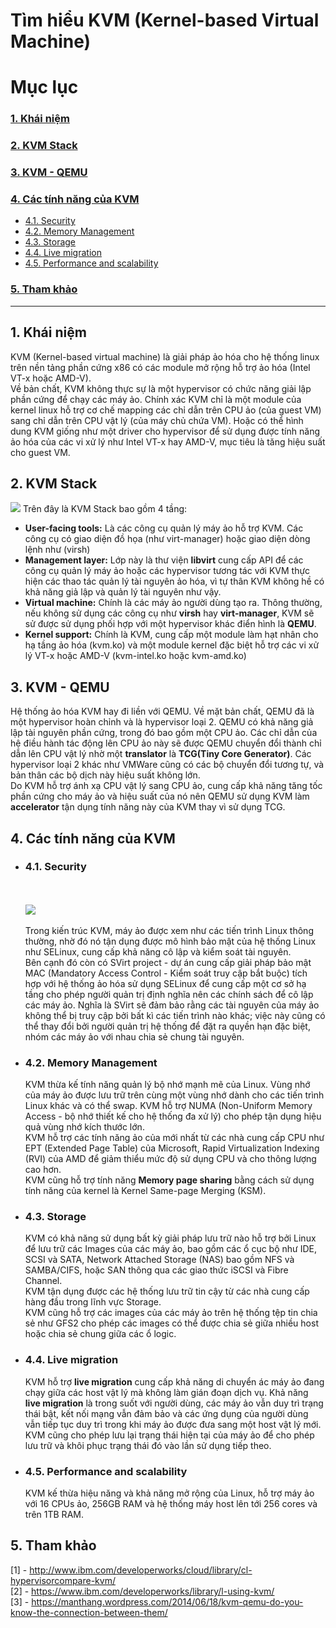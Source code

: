 # Tìm hiểu KVM (Kernel-based Virtual Machine)
# Mục lục
<h3><a href="#concept">1. Khái niệm</a></h3>
<h3><a href="#arch">2. KVM Stack</a></h3>
<h3><a href="#kvm-qemu">3. KVM - QEMU</a></h3>
<h3><a href="#features">4. Các tính năng của KVM</a></h3>
<ul>
<li><a href="#sec">4.1. Security</a></li>
<li><a href="#memmgr">4.2. Memory Management</a></li>
<li><a href="#storage">4.3. Storage</a></li>
<li><a href="#migrate">4.4. Live migration</a></li>
<li><a href="#perf">4.5. Performance and scalability</a></li>
</ul>
<h3><a href="#ref">5. Tham khảo</a></h3>

---

<h2><a name="concept">1. Khái niệm</a></h2>
<div>
KVM (Kernel-based virtual machine) là giải pháp ảo hóa cho hệ thống linux trên nền tảng phần cứng x86 có các module mở rộng hỗ trợ ảo hóa (Intel VT-x hoặc AMD-V). 
<br>
Về bản chất, KVM không thực sự là một hypervisor có chức năng giải lập phần cứng để chạy các máy ảo. Chính xác KVM chỉ là một module của kernel linux hỗ trợ cơ chế mapping các chỉ dẫn trên CPU ảo (của guest VM) sang chỉ dẫn trên CPU vật lý (của máy chủ chứa VM). Hoặc có thể hình dung KVM giống như một driver cho hypervisor để sử dụng được tính năng ảo hóa của các vi xử lý như Intel VT-x hay AMD-V, mục tiêu là tăng hiệu suất cho guest VM. 
</div>

<h2><a name="arch">2. KVM Stack</a></h2>
<div>
<img src="http://i.imgur.com/dUhDP88.png"/>
Trên đây là KVM Stack bao gồm 4 tầng:
<ul>
<li><b>User-facing tools:</b> Là các công cụ quản lý máy ảo hỗ trợ KVM. Các công cụ có giao diện đồ họa (như virt-manager) hoặc giao diện dòng lệnh như (virsh)</li>
<li><b>Management layer:</b> Lớp này là thư viện <b>libvirt</b> cung cấp API để các công cụ quản lý máy ảo hoặc các hypervisor tương tác với KVM thực hiện các thao tác quản lý tài nguyên ảo hóa, vì tự thân KVM không hề có khả năng giả lập và quản lý tài nguyên như vậy.</li>
<li><b>Virtual machine:</b> Chính là các máy ảo người dùng tạo ra. Thông thường, nếu không sử dụng các công cụ như <b>virsh</b> hay <b>virt-manager</b>, KVM sẽ sử được sử dụng phối hợp với một hypervisor khác điển hình là <b>QEMU</b>.</li>
<li><b>Kernel support:</b> Chính là KVM, cung cấp một module làm hạt nhân cho hạ tầng ảo hóa (kvm.ko) và một module kernel đặc biệt hỗ trợ các vi xử lý VT-x hoặc AMD-V (kvm-intel.ko hoặc kvm-amd.ko)</li>
</ul>
</div>

<h2><a name="kvm-qemu">3. KVM - QEMU</a></h2>
<div>
Hệ thống ảo hóa KVM hay đi liền với QEMU. Về mặt bản chất, QEMU đã là một hypervisor hoàn chỉnh và là hypervisor loại 2. QEMU có khả năng giả lập tài nguyên phần cứng, trong đó bao gồm một CPU ảo. Các chỉ dẫn của hệ điều hành tác động lên CPU ảo này sẽ được QEMU chuyển đổi thành chỉ dẫn lên CPU vật lý nhờ một <b>translator</b> là <b>TCG(Tiny Core Generator)</b>. Các hypervisor loại 2 khác như VMWare cũng có các bộ chuyển đổi tương tự, và bản thân các bộ dịch này hiệu suất không lớn. 
<br>
Do KVM hỗ trợ ánh xạ CPU vật lý sang CPU ảo, cung cấp khả năng tăng tốc phần cứng cho máy ảo và hiệu suất của nó nên QEMU sử dụng KVM làm <b>accelerator</b> tận dụng tính năng này của KVM thay vì sử dụng TCG.
</div>
<h2><a name="features">4. Các tính năng của KVM</a></h2>
<ul>
<li><h3><a name="sec">4.1. Security</a></h3>
<div>
<br><br>
<img src="http://www.ibm.com/developerworks/cloud/library/cl-hypervisorcompare-kvm/figure6.gif"/>
<br><br>
Trong kiến trúc KVM, máy ảo được xem như các tiến trình Linux thông thường, nhờ đó nó tận dụng được mô hình bảo mật của hệ thống Linux như SELinux, cung cấp khả năng cô lập và kiểm soát tài nguyên.
<br>
Bên cạnh đó còn có SVirt project - dự án cung cấp giải pháp bảo mật MAC (Mandatory Access Control - Kiểm soát truy cập bắt buộc) tích hợp với hệ thống ảo hóa sử dụng SELinux để cung cấp một cơ sở hạ tầng cho phép người quản trị định nghĩa nên các chính sách để cô lập các máy ảo. Nghĩa là SVirt sẽ đảm bảo rằng các tài nguyên của máy ảo không thể bị truy cập bởi bất kì các tiến trình nào khác; việc này cũng có thể thay đổi bởi người quản trị hệ thống để đặt ra quyền hạn đặc biệt, nhóm các máy ảo với nhau chia sẻ chung tài nguyên.
</div>
</li>

<li><h3><a name="memmgr">4.2. Memory Management</a></h3>
<div>
KVM thừa kế tính năng quản lý bộ nhớ mạnh mẽ của Linux. Vùng nhớ của máy ảo được lưu trữ trên cùng một vùng nhớ dành cho các tiến trình Linux khác và có thể swap. KVM hỗ trợ NUMA (Non-Uniform Memory Access - bộ nhớ thiết kế cho hệ thống đa xử lý) cho phép tận dụng hiệu quả vùng nhớ kích thước lớn.
<br>
KVM hỗ trợ các tính năng ảo của mới nhất từ các nhà cung cấp CPU như EPT (Extended Page Table) của Microsoft, Rapid Virtualization Indexing (RVI) của AMD để giảm thiểu mức độ sử dụng CPU và cho thông lượng cao hơn.
<br>
KVM cũng hỗ trợ tính năng <b>Memory page sharing</b> bằng cách sử dụng tính năng của kernel là Kernel Same-page Merging (KSM).
</div>
</li>
<li><h3><a name="storage">4.3. Storage</a></h3>
<div>
KVM có khả năng sử dụng bất kỳ giải pháp lưu trữ nào hỗ trợ bởi Linux để lưu trữ các Images của các máy ảo, bao gồm các ổ cục bộ như IDE, SCSI và SATA, Network Attached Storage (NAS) bao gồm NFS và SAMBA/CIFS, hoặc SAN thông qua các giao thức iSCSI và Fibre Channel.
<br>
KVM tận dụng được các hệ thống lưu trữ tin cậy từ các nhà cung cấp hàng đầu trong lĩnh vực Storage.
<br>
KVM cũng hỗ trợ các images của các máy ảo trên hệ thống tệp tin chia sẻ như GFS2 cho phép các images có thể được chia sẻ giữa nhiều host hoặc chia sẻ chung giữa các ổ logic.
</div>
</li>
<li><h3><a name="migrate">4.4. Live migration</a></h3>
<div>
KVM hỗ trợ <b>live migration</b> cung cấp khả năng di chuyển ác máy ảo đang chạy giữa các host vật lý mà không làm gián đoạn dịch vụ. Khả năng <b>live migration</b> là trong suốt với người dùng, các máy ảo vẫn duy trì trạng thái bật, kết nối mạng vẫn đảm bảo và các ứng dụng của người dùng vẫn tiếp tục duy trì trong khi máy ảo được đưa sang một host vật lý mới. KVM cũng cho phép lưu lại trạng thái hiện tại của máy ảo để cho phép lưu trữ và khôi phục trạng thái đó vào lần sử dụng tiếp theo.
</div>
</li>
<li><h3><a name="perf">4.5. Performance and scalability</a></h3>
<div>
KVM kế thừa hiệu năng và khả năng mở rộng của Linux, hỗ trợ máy ảo với 16 CPUs ảo, 256GB RAM và hệ thống máy host lên tới 256 cores và trên 1TB RAM. 
</div>
</li>
</ul>
<h2><a name="ref">5. Tham khảo</a></h2>
<div>
[1] - <a href="http://www.ibm.com/developerworks/cloud/library/cl-hypervisorcompare-kvm/">http://www.ibm.com/developerworks/cloud/library/cl-hypervisorcompare-kvm/</a>
<br>
[2] - <a href="https://www.ibm.com/developerworks/library/l-using-kvm/">https://www.ibm.com/developerworks/library/l-using-kvm/</a>
<br>
[3] - <a href="https://manthang.wordpress.com/2014/06/18/kvm-qemu-do-you-know-the-connection-between-them/">https://manthang.wordpress.com/2014/06/18/kvm-qemu-do-you-know-the-connection-between-them/</a>
</div>

